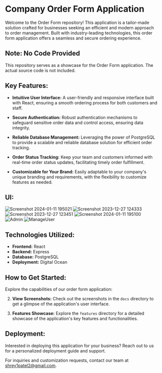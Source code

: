 # Company Order Form Application

Welcome to the Order Form repository! This application is a tailor-made solution crafted for businesses seeking an efficient and modern approach to order management. Built with industry-leading technologies, this order form application offers a seamless and secure ordering experience.

## Note: No Code Provided

This repository serves as a showcase for the Order Form application. The actual source code is not included.

## Key Features:

- **Intuitive User Interface:** A user-friendly and responsive interface built with React, ensuring a smooth ordering process for both customers and staff.

- **Secure Authentication:** Robust authentication mechanisms to safeguard sensitive order data and control access, ensuring data integrity.

- **Reliable Database Management:** Leveraging the power of PostgreSQL to provide a scalable and reliable database solution for efficient order tracking.

- **Order Status Tracking:** Keep your team and customers informed with real-time order status updates, facilitating timely order fulfillment.

- **Customizable for Your Brand:** Easily adaptable to your company's unique branding and requirements, with the flexibility to customize features as needed.

## UI:
![Screenshot 2024-01-11 195021](https://github.com/Shreypatel13ll/Order-Form/assets/68627196/5729db1e-754b-4cf9-806d-a7c6151ca47e)
![Screenshot 2023-12-27 124333](https://github.com/Shreypatel13ll/Order-Form/assets/68627196/bb654c4f-6323-46d4-b3b3-bb2ad230223c)
![Screenshot 2023-12-27 123451](https://github.com/Shreypatel13ll/Order-Form/assets/68627196/adea8778-8f69-49de-a81d-94725581bb67)
![Screenshot 2024-01-11 195100](https://github.com/Shreypatel13ll/Order-Form/assets/68627196/e23efd95-660c-4096-a63f-8111fc56eaae)
![Admin](https://github.com/Shreypatel13ll/Order-Form/assets/68627196/6112a18f-2eb5-4e44-aa69-3d7a22b655f5)
![ManageUser](https://github.com/Shreypatel13ll/Order-Form/assets/68627196/cf7c85c5-214e-45a1-bf59-dfc6f8500200)



## Technologies Utilized:

- **Frontend:** React
- **Backend:** Express
- **Database:** PostgreSQL
- **Deployment:** Digital Ocean

## How to Get Started:

Explore the capabilities of our order form application:

2. **View Screenshots:** Check out the screenshots in the `docs` directory to get a glimpse of the application's user interface.

3. **Features Showcase:** Explore the `features` directory for a detailed showcase of the application's key features and functionalities.

## Deployment:

Interested in deploying this application for your business? Reach out to us for a personalized deployment guide and support.

For inquiries and customization requests, contact our team at [shrey1patel2@gmail.com](mailto:shrey1patel2@gmail.com).
